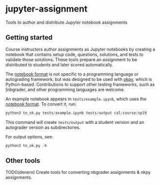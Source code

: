 # jupyter-assignment
Tools to author and distribute Jupyter notebook assignments

## Getting started
Course instructors author assignments as Jupyter notebooks by creating a
notebook that contains setup code, questions, solutions, and tests to validate
those solutions. These tools prepare an assignment to be distributed to students
and later scored automatically.

The [notebook format](docs/notebook-format.md) is not specific to a programming
language or autograding framework, but was designed to be used with
[okpy](https://github.com/okpy/ok), which is  Python-based. Contributions to
support other testing frameworks, such as [nbgrader[](), and other programming
languages are welcome.

An example notebook appears in `tests/example.ipynb`, which uses the [notebook
format](docs/notebook-format.md). To convert it, run:

```python
python3 to_ok.py tests/example.ipynb tests/output cal/course/sp19
```

This command will create `tests/output` with a student version and an autograder
version as subdirectories.

For output options, see:

```python
python3 to_ok.py -h
```

## Other tools

TODO(denero) Create tools for converting nbgrader assignments & okpy assignments.
